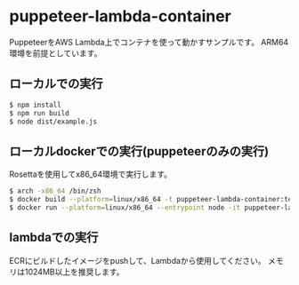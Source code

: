 # puppeteer-lambda-container
PuppeteerをAWS Lambda上でコンテナを使って動かすサンプルです。
ARM64環墫を前提としています。

## ローカルでの実行

```bash
$ npm install
$ npm run build
$ node dist/example.js
```

## ローカルdockerでの実行(puppeteerのみの実行)
Rosettaを使用してx86_64環境で実行します。

```bash
$ arch -x86_64 /bin/zsh
$ docker build --platform=linux/x86_64 -t puppeteer-lambda-container:test .
$ docker run --platform=linux/x86_64 --entrypoint node -it puppeteer-lambda-container:test dist/example.js
```

## lambdaでの実行
ECRにビルドしたイメージをpushして、Lambdaから使用してください。
メモリは1024MB以上を推奨します。


